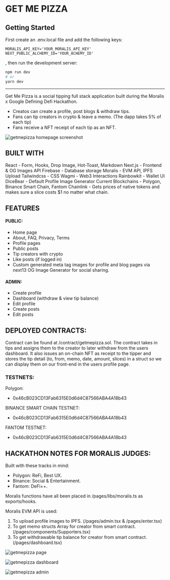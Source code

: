 # GET ME PIZZA

## Getting Started

First create an .env.local file and add the following keys:

```
MORALIS_API_KEY='YOUR_MORALIS_API_KEY'
NEXT_PUBLIC_ALCHEMY_ID='YOUR_ACHEMY_ID'

```

, then run the development server:

```bash
npm run dev
# or
yarn dev
```

---

Get Me Pizza is a social tipping full stack application built during the Moralis x Google Defining Defi Hackathon.

- Creatos can create a profile, post blogs & withdraw tips.
- Fans can tip creators in crypto & leave a memo. (The dapp takes 5% of each tip)
- Fans receive a NFT receipt of each tip as an NFT.

![getmepizza homepage screenshot](https://i.imgur.com/PHTDDlq.png)

## BUILT WITH

React - Form, Hooks, Drop Image, Hot-Toast, Markdown
Next.js - Frontend & OG Images API
Firebase - Database storage
Moralis - EVM API, IPFS Upload
Tailwindcss - CSS
Wagmi - Web3 Interactions
Rainbowkit - Wallet UI
DiceBear - Default Profile Image Generator
Current Blockchains - Polygon, Binance Smart Chain, Fantom
Chainlink - Gets prices of native tokens and makes sure a slice costs $1 no matter what chain.

## FEATURES

#### PUBLIC:

- Home page
- About, FAQ, Privacy, Terms
- Profile pages
- Public posts
- Tip creators with crypto
- Like posts (if logged in)
- Custom generated meta tag images for profile and blog pages via next13 OG Image Generator for social sharing.

#### ADMIN:

- Create profile
- Dashboard (withdraw & view tip balance)
- Edit profile
- Create posts
- Edit posts

## DEPLOYED CONTRACTS:

Contract can be found at /contract/getmepizza.sol. The contract takes in tips and assigns them to the creator to later withdraw from the users dashboard. It also issues an on-chain NFT as receipt to the tipper and stores the tip detail (to, from, memo, date, amount, slices) in a struct so we can display them on our front-end in the users profile page.

### TESTNETS:

Polygon:

- 0x46cB023CD13Fab6315E0d6d4C87566ABA4A18b43

BINANCE SMART CHAIN TESTNET:

- 0x46cB023CD13Fab6315E0d6d4C87566ABA4A18b43

FANTOM TESTNET:

- 0x46cB023CD13Fab6315E0d6d4C87566ABA4A18b43

## HACKATHON NOTES FOR MORALIS JUDGES:

Built with these tracks in mind:

- Polygon: ReFi, Best UX.
- Binance: Social & Entertainment.
- Fantom: DeFi++.

Moralis functions have all been placed in /pages/libs/moralis.ts as exports/hooks.

Moralis EVM API is used:

1. To upload profile images to IPFS. (/pages/admin.tsx & /pages/enter.tsx)
2. To get memo structs Array for creator from smart contract. (/pages/components/Supporters.tsx)
3. To get withdrawable tip balance for creator from smart contract. (/pages/dashboard.tsx)

![getmepizza page](https://i.imgur.com/fqWIdte.png)

![getmepizza dashboard](https://i.imgur.com/qUmxrPh.png)

![getmepizza admin](https://i.imgur.com/jBZSNgT.png)
